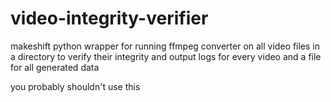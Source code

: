 # video-integrity-verifier
makeshift python wrapper for running ffmpeg converter on all video files in a directory to verify their integrity and output logs for every video and a file for all generated data

you probably shouldn't use this
